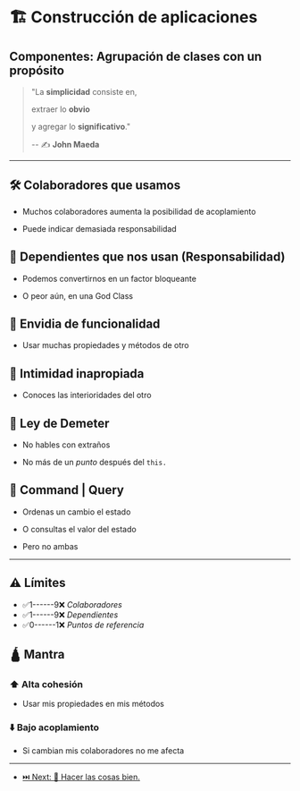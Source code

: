 # 🏗️ Construcción de aplicaciones

## Componentes: Agrupación de clases con un propósito

> "La **simplicidad** consiste en,
>
> extraer lo **obvio**
>
> y agregar lo **significativo**."
>
> -- ✍️ **John Maeda**

---

## 🛠️ Colaboradores que usamos

- Muchos colaboradores aumenta la posibilidad de acoplamiento

- Puede indicar demasiada responsabilidad

## 🏥 Dependientes que nos usan (Responsabilidad)

- Podemos convertirnos en un factor bloqueante

- O peor aún, en una God Class

## 🤤 Envidia de funcionalidad

- Usar muchas propiedades y métodos de otro

## 💑 Intimidad inapropiada

- Conoces las interioridades del otro

## 🤡 Ley de Demeter

- No hables con extraños

- No más de un _punto_ después del `this.`

## 🔀 Command | Query

- Ordenas un cambio el estado

- O consultas el valor del estado

- Pero no ambas

---

## ⚠️ Límites

- ✅1------9❌ _Colaboradores_
- ✅1------9❌ _Dependientes_
- ✅0------1❌ _Puntos de referencia_

## 🛕 Mantra

### ⬆️ Alta cohesión

- Usar mis propiedades en mis métodos

### ⬇️ Bajo acoplamiento

- Si cambian mis colaboradores no me afecta

---

- [⏭️ Next: 📝 Hacer las cosas bien.](../5-artisan/1-hacer_las_cosas_bien.md)
